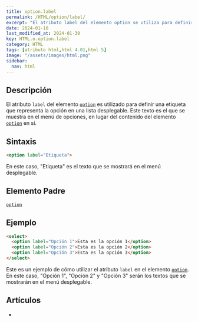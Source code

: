 ```yaml
---
title: option.label
permalink: /HTML/option/label/
excerpt: "El atributo label del elemento option se utiliza para definir una etiqueta que representa la opción en una lista desplegable. Este texto se muestra en el menú de opciones en lugar del contenido del elemento option en sí."
date: 2024-01-18
last_modified_at: 2024-01-30
key: HTML.o.option.label
category: HTML
tags: [atributo html,html 4.01,html 5]
image: "/assets/images/html.png"
sidebar:
  nav: html
---
```


## Descripción


El atributo `label` del elemento [`option`](https://www.w3api.com/HTML/option/) es utilizado para definir una etiqueta que representa la opción en una lista desplegable. Este texto es el que se muestra en el menú de opciones, en lugar del contenido del elemento [`option`](https://www.w3api.com/HTML/option/) en sí.


## Sintaxis


```html
<option label="Etiqueta">
```


En este caso, "Etiqueta" es el texto que se mostrará en el menú desplegable.


## Elemento Padre


[`option`](https://www.w3api.com/HTML/option/)


## Ejemplo


```html
<select>
  <option label="Opción 1">Esta es la opción 1</option>
  <option label="Opción 2">Esta es la opción 2</option>
  <option label="Opción 3">Esta es la opción 3</option>
</select>

```


Este es un ejemplo de cómo utilizar el atributo `label` en el elemento [`option`](https://www.w3api.com/HTML/option/). En este caso, "Opción 1", "Opción 2" y "Opción 3" serán los textos que se mostrarán en el menú desplegable.


## Artículos

- 
